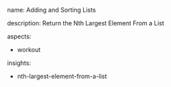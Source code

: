 name: Adding and Sorting Lists

description: Return the Nth Largest Element From a List

aspects:
  - workout

insights:
  - nth-largest-element-from-a-list